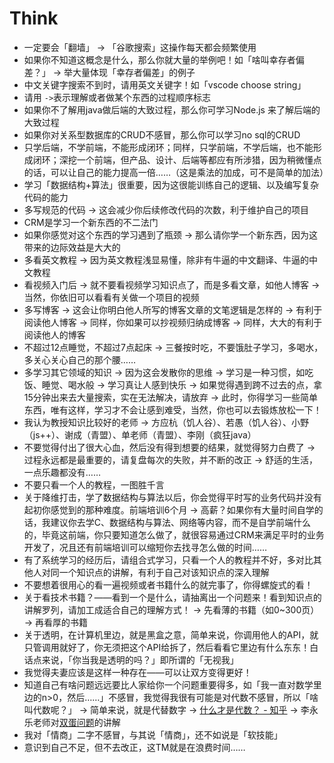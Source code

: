 # Think

- 一定要会「翻墙」 -> 「谷歌搜索」这操作每天都会频繁使用
- 如果你不知道这概念是什么，那么你就大量的举例吧！如「啥叫幸存者偏差？」 -> 举大量体现「幸存者偏差」的例子
- 中文关键字搜索不到时，请用英文关键字！如「vscode choose string」
- 请用 ` -> `表示理解或者做某个东西的过程顺序标志
- 如果你不了解用java做后端的大致过程，那么你可学习Node.js 来了解后端的大致过程
- 如果你对关系型数据库的CRUD不感冒，那么你可以学习no sql的CRUD
- 只学后端，不学前端，不能形成闭环；同样，只学前端，不学后端，也不能形成闭环；深挖一个前端，但产品、设计、后端等都应有所涉猎，因为稍微懂点的话，可以让自己的能力提高一倍……（这是乘法的加成，可不是简单的加法）
- 学习「数据结构+算法」很重要，因为这很能训练自己的逻辑、以及编写复杂代码的能力
- 多写规范的代码 -> 这会减少你后续修改代码的次数，利于维护自己的项目
- CRM是学习一个新东西的不二法门
- 如果你感觉对这个东西的学习遇到了瓶颈 -> 那么请你学一个新东西，因为这带来的边际效益是大大的
- 多看英文教程 -> 因为英文教程浅显易懂，除非有牛逼的中文翻译、牛逼的中文教程
- 看视频入门后 -> 就不要看视频学习知识点了，而是多看文章，如他人博客 -> 当然，你依旧可以看看有关做一个项目的视频
- 多写博客 -> 这会让你明白他人所写的博客文章的文笔逻辑是怎样的 -> 有利于阅读他人博客 -> 同样，你如果可以抄视频归纳成博客 -> 同样，大大的有利于阅读他人的博客
- 不超过12点睡觉，不超过7点起床 -> 三餐按时吃，不要饿肚子学习，多喝水，多关心关心自己的那个腰……
- 多学习其它领域的知识 -> 因为这会发散你的思维 -> 学习是一种习惯，如吃饭、睡觉、喝水般 -> 学习真让人感到快乐 -> 如果觉得遇到跨不过去的点，拿15分钟出来去大量搜索，实在无法解决，请放弃 -> 此时，你得学习一些简单东西，唯有这样，学习才不会让感到难受，当然，你也可以去锻炼放松一下！
- 我认为教授知识比较好的老师 -> 方应杭（饥人谷）、若愚（饥人谷）、小野（js++）、谢成（青盟）、单老师（青盟）、李刚（疯狂java）
- 不要觉得付出了很大心血，然后没有得到想要的结果，就觉得努力白费了 -> 过程永远都是最重要的，请复盘每次的失败，并不断的改正 -> 舒适的生活，一点乐趣都没有……
- 不要只看一个人的教程，一图胜千言
- 关于降维打击，学了数据结构与算法以后，你会觉得平时写的业务代码并没有起初你感觉到的那种难度。前端培训6个月 -> 高薪？如果你有大量时间自学的话，我建议你去学C、数据结构与算法、网络等内容，而不是自学前端什么的，毕竟这前端，你只要知道怎么做了，就很容易通过CRM来满足平时的业务开发了，况且还有前端培训可以缩短你去找寻怎么做的时间……
- 有了系统学习的经历后，请组合式学习，只看一个人的教程并不好，多对比其他人对同一个知识点的讲解，有利于自己对该知识点的深入理解
- 不要想着很用心的看一遍视频或者书籍什么的就完事了，你得螺旋式的看！
- 关于看技术书籍？——看到一个是什么，请抽离出一个问题来！看到知识点的讲解罗列，请加工成适合自己的理解方式！ -> 先看薄的书籍（如0~300页） -> 再看厚的书籍
- 关于透明，在计算机里边，就是黑盒之意，简单来说，你调用他人的API，就只管调用就好了，你无须把这个API给拆了，然后看看它里边有什么东东！白话点来说，「你当我是透明的吗？」即所谓的「无视我」
- 我觉得夫妻应该是这样一种存在——可以让双方变得更好！
- 知道自己有啥问题远远要比人家给你一个问题重要得多，如「我一直对数学里边的n>0，然后……」不感冒，我觉得我很有可能是对代数不感冒，所以「啥叫代数呢？」 -> 简单来说，就是代替数字 -> [什么才是代数？ - 知乎](https://www.zhihu.com/question/50576405) -> 李永乐老师对[双蛋问题](https://www.bilibili.com/video/av96214853?t=684)的讲解
- 我对「情商」二字不感冒，与其说「情商」，还不如说是「软技能」
- 意识到自己不足，但不去改正，这TM就是在浪费时间……